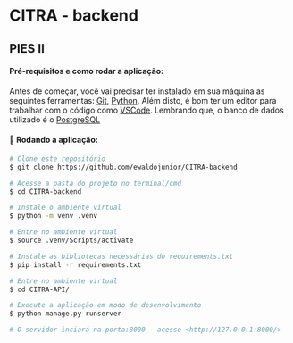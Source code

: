 
# CITRA - backend
## PIES II


#### Pré-requisitos e como rodar a aplicação:

Antes de começar, você vai precisar ter instalado em sua máquina as seguintes ferramentas:
[Git](https://git-scm.com), [Python](https://www.python.org). 
Além disto, é bom ter um editor para trabalhar com o código como [VSCode](https://code.visualstudio.com/).
Lembrando que, o banco de dados utilizado é o [PostgreSQL](https://www.postgresql.org/)

#### 🎲 Rodando a aplicação:

```bash
# Clone este repositório
$ git clone https://github.com/ewaldojunior/CITRA-backend

# Acesse a pasta do projeto no terminal/cmd
$ cd CITRA-backend

# Instale o ambiente virtual
$ python -m venv .venv

# Entre no ambiente virtual
$ source .venv/Scripts/activate

# Instale as bibliotecas necessárias do requirements.txt
$ pip install -r requirements.txt

# Entre no ambiente virtual
$ cd CITRA-API/

# Execute a aplicação em modo de desenvolvimento
$ python manage.py runserver

# O servidor inciará na porta:8000 - acesse <http://127.0.0.1:8000/>
```




